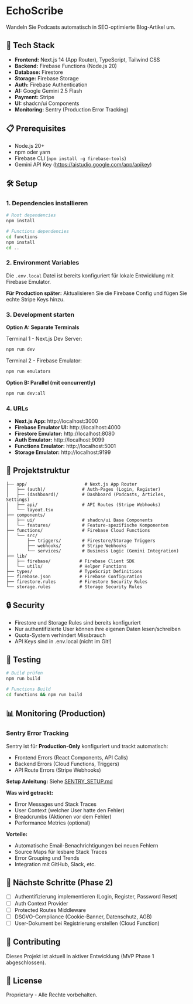 # EchoScribe

Wandeln Sie Podcasts automatisch in SEO-optimierte Blog-Artikel um.

## 🚀 Tech Stack

- **Frontend:** Next.js 14 (App Router), TypeScript, Tailwind CSS
- **Backend:** Firebase Functions (Node.js 20)
- **Database:** Firestore
- **Storage:** Firebase Storage
- **Auth:** Firebase Authentication
- **AI:** Google Gemini 2.5 Flash
- **Payment:** Stripe
- **UI:** shadcn/ui Components
- **Monitoring:** Sentry (Production Error Tracking)

## 📋 Prerequisites

- Node.js 20+
- npm oder yarn
- Firebase CLI (`npm install -g firebase-tools`)
- Gemini API Key (https://aistudio.google.com/app/apikey)

## 🛠️ Setup

### 1. Dependencies installieren

```bash
# Root dependencies
npm install

# Functions dependencies
cd functions
npm install
cd ..
```

### 2. Environment Variables

Die `.env.local` Datei ist bereits konfiguriert für lokale Entwicklung mit Firebase Emulator.

**Für Production später:** Aktualisieren Sie die Firebase Config und fügen Sie echte Stripe Keys hinzu.

### 3. Development starten

**Option A: Separate Terminals**

Terminal 1 - Next.js Dev Server:
```bash
npm run dev
```

Terminal 2 - Firebase Emulator:
```bash
npm run emulators
```

**Option B: Parallel (mit concurrently)**

```bash
npm run dev:all
```

### 4. URLs

- **Next.js App:** http://localhost:3000
- **Firebase Emulator UI:** http://localhost:4000
- **Firestore Emulator:** http://localhost:8080
- **Auth Emulator:** http://localhost:9099
- **Functions Emulator:** http://localhost:5001
- **Storage Emulator:** http://localhost:9199

## 📁 Projektstruktur

```
├── app/                      # Next.js App Router
│   ├── (auth)/              # Auth-Pages (Login, Register)
│   ├── (dashboard)/         # Dashboard (Podcasts, Articles, Settings)
│   ├── api/                 # API Routes (Stripe Webhooks)
│   └── layout.tsx
├── components/
│   ├── ui/                  # shadcn/ui Base Components
│   └── features/            # Feature-spezifische Komponenten
├── functions/               # Firebase Cloud Functions
│   └── src/
│       ├── triggers/        # Firestore/Storage Triggers
│       ├── webhooks/        # Stripe Webhooks
│       └── services/        # Business Logic (Gemini Integration)
├── lib/
│   ├── firebase/           # Firebase Client SDK
│   └── utils/              # Helper Functions
├── types/                  # TypeScript Definitions
├── firebase.json           # Firebase Configuration
├── firestore.rules         # Firestore Security Rules
└── storage.rules           # Storage Security Rules
```

## 🔒 Security

- Firestore und Storage Rules sind bereits konfiguriert
- Nur authentifizierte User können ihre eigenen Daten lesen/schreiben
- Quota-System verhindert Missbrauch
- API Keys sind in .env.local (nicht im Git!)

## 🧪 Testing

```bash
# Build prüfen
npm run build

# Functions Build
cd functions && npm run build
```

## 📊 Monitoring (Production)

### Sentry Error Tracking

Sentry ist für **Production-Only** konfiguriert und trackt automatisch:
- Frontend Errors (React Components, API Calls)
- Backend Errors (Cloud Functions, Triggers)
- API Route Errors (Stripe Webhooks)

**Setup Anleitung:** Siehe [SENTRY_SETUP.md](./SENTRY_SETUP.md)

**Was wird getrackt:**
- Error Messages und Stack Traces
- User Context (welcher User hatte den Fehler)
- Breadcrumbs (Aktionen vor dem Fehler)
- Performance Metrics (optional)

**Vorteile:**
- Automatische Email-Benachrichtigungen bei neuen Fehlern
- Source Maps für lesbare Stack Traces
- Error Grouping und Trends
- Integration mit GitHub, Slack, etc.

## 📝 Nächste Schritte (Phase 2)

- [ ] Authentifizierung implementieren (Login, Register, Password Reset)
- [ ] Auth Context Provider
- [ ] Protected Routes Middleware
- [ ] DSGVO-Compliance (Cookie-Banner, Datenschutz, AGB)
- [ ] User-Dokument bei Registrierung erstellen (Cloud Function)

## 🤝 Contributing

Dieses Projekt ist aktuell in aktiver Entwicklung (MVP Phase 1 abgeschlossen).

## 📄 License

Proprietary - Alle Rechte vorbehalten.
